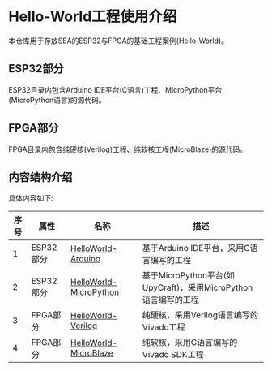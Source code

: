 # Hello-World工程使用介绍

本仓库用于存放SEA的ESP32与FPGA的基础工程案例(Hello-World)。

## ESP32部分

ESP32目录内包含Arduino IDE平台(C语言)工程、MicroPython平台(MicroPython语言)的源代码。

## FPGA部分

FPGA目录内包含纯硬核(Verilog)工程、纯软核工程(MicroBlaze)的源代码。

## 内容结构介绍

具体内容如下:

| 序号 | 属性 | 名称                                                         | 描述                                       |
| ---- | ---- | ------------------------------------------------------------ | ------------------------------------------ |
| 1    | ESP32部分 | [HelloWorld-Arduino](/Hello-World/ESP32/Arduino-IDE)         | 基于Arduino IDE平台，采用C语言编写的工程    |
| 2    | ESP32部分 | [HelloWorld-MicroPython](/Hello-World/ESP32/MicroPython)   | 基于MicroPython平台(如UpyCraft)，采用MicroPython语言编写的工程       |
| 3    | FPGA部分 | [HelloWorld-Verilog](/Hello-World/FPGA/Verilog)              | 纯硬核，采用Verilog语言编写的Vivado工程     |
| 4    | FPGA部分 | [HelloWorld-MicroBlaze](/Hello-World/FPGA/MicroBlaze)        | 纯软核，采用C语言编写的Vivado SDK工程       |
